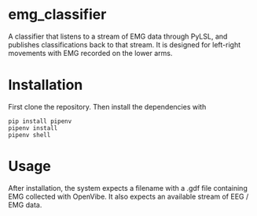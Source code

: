 # emg_classifier
A classifier that listens to a stream of EMG data through PyLSL, and publishes classifications back to that stream. It is designed for left-right movements with EMG recorded on the lower arms.

# Installation

First clone the repository. Then install the dependencies with

```commandline
pip install pipenv
pipenv install
pipenv shell
```

# Usage

After installation, the system expects a filename with a .gdf file containing EMG collected with OpenVibe.
It also expects an available stream of EEG / EMG data. 